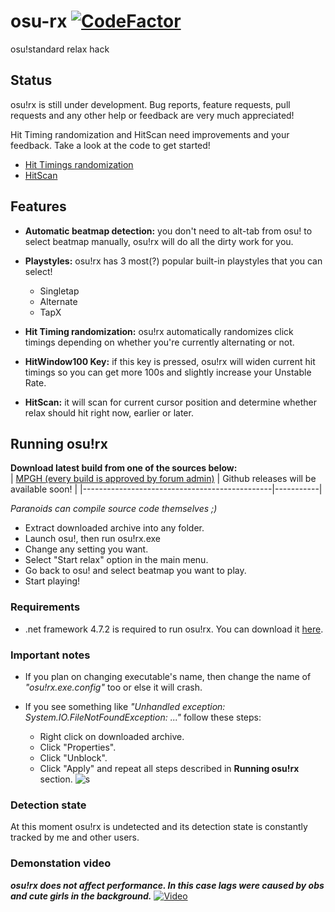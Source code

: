 # osu-rx [![CodeFactor](https://www.codefactor.io/repository/github/mrflashstudio/osu-rx/badge?style=flat-square)](https://www.codefactor.io/repository/github/mrflashstudio/osu-rx)
osu!standard relax hack

## Status
osu!rx is still under development. Bug reports, feature requests, pull requests and any other help or feedback are very much appreciated!

Hit Timing randomization and HitScan need improvements and your feedback. Take a look at the code to get started!
- [Hit Timings randomization](osu!rx/Core/Relax/Accuracy/AccuracyManager.cs#L96)
- [HitScan](osu!rx/Core/Relax/Accuracy/AccuracyManager.cs#L46)

## Features
- **Automatic beatmap detection:** you don't need to alt-tab from osu! to select beatmap manually, osu!rx will do all the dirty work for you.

- **Playstyles:** osu!rx has 3 most(?) popular built-in playstyles that you can select!
  - Singletap
  - Alternate
  - TapX
  
- **Hit Timing randomization:** osu!rx automatically randomizes click timings depending on whether you're currently alternating or not.

- **HitWindow100 Key:** if this key is pressed, osu!rx will widen current hit timings so you can get more 100s and slightly increase your Unstable Rate.

- **HitScan:** it will scan for current cursor position and determine whether relax should hit right now, earlier or later.

## Running osu!rx
**Download latest build from one of the sources below:**  
| [MPGH (every build is approved by forum admin)](https://www.mpgh.net/forum/showthread.php?t=1488076) | Github releases will be available soon! |
|-----------------------------------------------|-----------|  

*Paranoids can compile source code themselves ;)*

- Extract downloaded archive into any folder.
- Launch osu!, then run osu!rx.exe
- Change any setting you want.
- Select "Start relax" option in the main menu.
- Go back to osu! and select beatmap you want to play.
- Start playing!

### Requirements
- .net framework 4.7.2 is required to run osu!rx. You can download it [here](https://dotnet.microsoft.com/download/thank-you/net472).  

### Important notes
- If you plan on changing executable's name, then change the name of *"osu!rx.exe.config"* too or else it will crash.  

- If you see something like *"Unhandled exception: System.IO.FileNotFoundException: ..."* follow these steps:
  - Right click on downloaded archive.
  - Click "Properties".
  - Click "Unblock".
  - Click "Apply" and repeat all steps described in **Running osu!rx** section.
   ![s](https://i.ibb.co/jZY8fk0/image.png)

### Detection state
At this moment osu!rx is undetected and its detection state is constantly tracked by me and other users.

### Demonstation video
***osu!rx does not affect performance. In this case lags were caused by obs and cute girls in the background.***
[![Video](https://i.ibb.co/grQSzMP/screenshot065.png)](https://www.youtube.com/watch?v=1FUxnGqjASQ)
